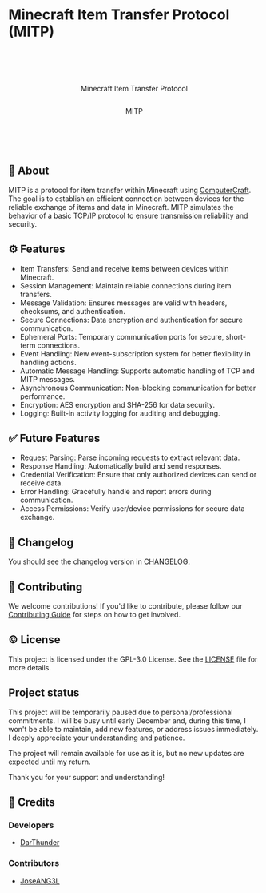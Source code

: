 # Minecraft Item Transfer Protocol (MITP)
<div style=" width: 100%; height: 200px; display: flex; justify-content: center; align-items: center; flex-direction: column; ">
  <center><p>Minecraft Item Transfer Protocol</p></center>
  <center><p>MITP</p></center>
</div>

## 🔎 About
MITP is a protocol for item transfer within Minecraft using [ComputerCraft](https://github.com/dan200/ComputerCraft). The goal is to establish an efficient connection between devices for the reliable exchange of items and data in Minecraft. MITP simulates the behavior of a basic TCP/IP protocol to ensure transmission reliability and security.

## ⚙️ Features
- Item Transfers: Send and receive items between devices within Minecraft.
- Session Management: Maintain reliable connections during item transfers.
- Message Validation: Ensures messages are valid with headers, checksums, and authentication.
- Secure Connections: Data encryption and authentication for secure communication.
- Ephemeral Ports: Temporary communication ports for secure, short-term connections.
- Event Handling: New event-subscription system for better flexibility in handling actions.
- Automatic Message Handling: Supports automatic handling of TCP and MITP messages.
- Asynchronous Communication: Non-blocking communication for better performance.
- Encryption: AES encryption and SHA-256 for data security.
- Logging: Built-in activity logging for auditing and debugging.

## ✅ Future Features
- Request Parsing: Parse incoming requests to extract relevant data.
- Response Handling: Automatically build and send responses.
- Credential Verification: Ensure that only authorized devices can send or receive data.
- Error Handling: Gracefully handle and report errors during communication.
- Access Permissions: Verify user/device permissions for secure data exchange.

## 🧾 Changelog
You should see the changelog version in [CHANGELOG.](./CHANGELOG.md)

## 🤝 Contributing
We welcome contributions! If you'd like to contribute, please follow our [Contributing Guide](CONTRIBUTING.md) for steps on how to get involved.

## © License
This project is licensed under the GPL-3.0 License. See the [LICENSE](./LICENSE) file for more details.

## Project status
This project will be temporarily paused due to personal/professional commitments. I will be busy until early December and, during this time, I won't be able to maintain, add new features, or address issues immediately. I deeply appreciate your understanding and patience.

The project will remain available for use as it is, but no new updates are expected until my return.

Thank you for your support and understanding!

## 💎 Credits
### Developers
- [DarThunder](https://github.com/DarThunder)

### Contributors
- [JoseANG3L](https://github.com/JoseANG3L)
